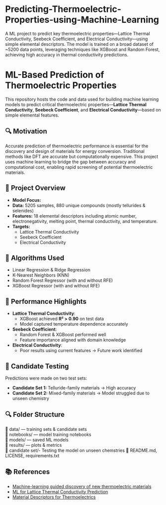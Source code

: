 # Predicting-Thermoelectric-Properties-using-Machine-Learning
A ML project to predict key thermoelectric properties—Lattice Thermal Conductivity, Seebeck Coefficient, and Electrical Conductivity—using simple elemental descriptors. The model is trained on a broad dataset of ~5200 data points, leveraging techniques like XGBoost and Random Forest, achieving high accuracy in thermal conductivity predictions.
# ML-Based Prediction of Thermoelectric Properties

This repository hosts the code and data used for building machine learning models to predict critical thermoelectric properties—**Lattice Thermal Conductivity**, **Seebeck Coefficient**, and **Electrical Conductivity**—based on simple elemental features.

## 🔍 Motivation

Accurate prediction of thermoelectric performance is essential for the discovery and design of materials for energy conversion. Traditional methods like DFT are accurate but computationally expensive. This project uses machine learning to bridge the gap between accuracy and computational cost, enabling rapid screening of potential thermoelectric materials.

## 📘 Project Overview

- **Model Focus:** 
- **Data:** 5205 samples, 880 unique compounds (mostly tellurides & selenides)
- **Features:** 18 elemental descriptors including atomic number, electronegativity, melting point, thermal conductivity, and temperature.
- **Targets:**  
  - Lattice Thermal Conductivity  
  - Seebeck Coefficient  
  - Electrical Conductivity

## 🧠 Algorithms Used

- Linear Regression & Ridge Regression  
- K-Nearest Neighbors (KNN)  
- Random Forest Regressor (with and without RFE)  
- XGBoost Regressor (with and without RFE)

## 🎯 Performance Highlights

- **Lattice Thermal Conductivity**:  
  - XGBoost achieved **R² > 0.90** on test data  
  - Model captured temperature dependence accurately  
- **Seebeck Coefficient**:  
  - Random Forest & XGBoost performed well  
  - Feature importance aligned with domain knowledge  
- **Electrical Conductivity**:  
  - Poor results using current features → Future work identified

## 🧪 Candidate Testing

Predictions were made on two test sets:
- **Candidate Set 1:** Telluride-family materials → High accuracy
- **Candidate Set 2:** Mixed-family materials → Model struggled due to unseen chemistry

## 🔍 Folder Structure
📁 data/ — training sets & candidate sets  
📁 notebooks/ — model training notebooks  
📁 models/ — saved ML models  
📁 results/ — plots & metrics  
📁 candidate set/- Testing the model on unseen chemstries 
📄 README.md, LICENSE, requirements.txt  

## 📚 References

- [Machine-learning guided discovery of new thermoelectric materials](https://doi.org/10.1038/s41598-019-39278-z)  
- [ML for Lattice Thermal Conductivity Prediction](https://doi.org/10.1016/j.commatsci.2019.109155)  
- [Material Descriptors for Thermoelectrics](https://doi.org/10.1039/C4EE03157A)

